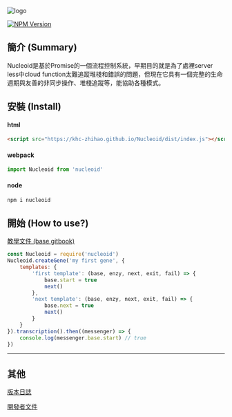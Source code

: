 ![logo](https://khc-zhihao.github.io/MyBook/Nucleoid/static/images/logo.png)

[![NPM Version][npm-image]][npm-url]

## 簡介 (Summary)

Nucleoid是基於Promise的一個流程控制系統，早期目的就是為了處裡server less中cloud function太難追蹤堆棧和錯誤的問題，但現在它具有一個完整的生命週期與友善的非同步操作、堆棧追蹤等，能協助各種模式。

## 安裝 (Install)

#### html

```html
<script src="https://khc-zhihao.github.io/Nucleoid/dist/index.js"></script>
```

#### webpack

```js
import Nucleoid from 'nucleoid'
```

#### node

```bash
npm i nucleoid
```

## 開始 (How to use?)

[教學文件 (base gitbook)](https://khc-zhihao.github.io/MyBook/Nucleoid/static/)

```js
const Nucleoid = require('nucleoid')
Nucleoid.createGene('my first gene', {
    templates: {
        'first template': (base, enzy, next, exit, fail) => {
            base.start = true
            next()
        },
        'next template': (base, enzy, next, exit, fail) => {
            base.next = true
            next()
        }
    }
}).transcription().then((messenger) => {
    console.log(messenger.base.start) // true
})
```

---

## 其他
[版本日誌](https://github.com/KHC-ZhiHao/Nucleoid/blob/master/document/version.md)

[開發者文件](https://khc-zhihao.github.io/Nucleoid/document/document.html)

[npm-image]: https://img.shields.io/npm/v/nucleoid.svg
[npm-url]: https://npmjs.org/package/nucleoid
